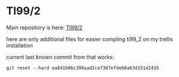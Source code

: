 # TI99/2

Main repository is here: 
[TI99/2](https://gitlab.com/pnru/ti99/tree/master/ti99_2)

here are only additional files for easier compling ti99_2 on my
trellis installation

current last known commit from that works:

    git reset --hard ea841b06c398aad2ce7307efde60a63d151d2435
